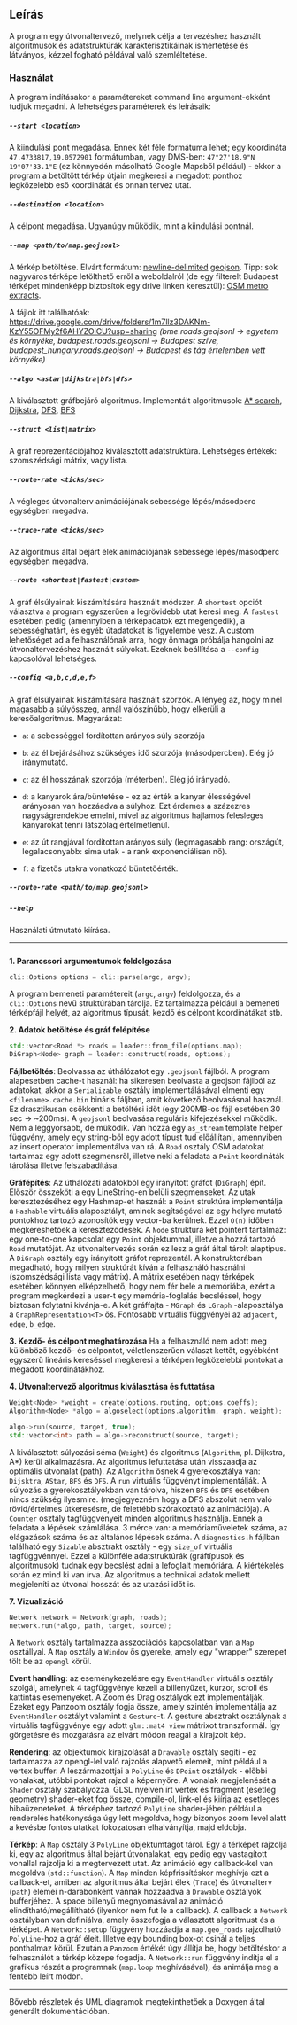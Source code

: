## Leírás

A program egy útvonaltervező, melynek célja a tervezéshez használt algoritmusok és adatstruktúrák karakterisztikáinak ismertetése és látványos, kézzel fogható példával való szemléltetése.

### Használat

A program indításakor a paramétereket command line argument-ekként tudjuk megadni. A lehetséges paraméterek és leírásaik:

##### `--start <location>`

A kiindulási pont megadása. Ennek két féle formátuma lehet; egy koordináta `47.4733817,19.0572901` formátumban, vagy DMS-ben: `47°27'18.9"N 19°07'33.1"E` (ez könnyedén másolható Google Mapsből például) - ekkor a program a betöltött térkép útjain megkeresi a megadott ponthoz legközelebb eső koordinátát és onnan tervez utat.

##### `--destination <location>`

A célpont megadása. Ugyanúgy működik, mint a kiindulási pontnál.

##### `--map <path/to/map.geojsonl>`

A térkép betöltése. Elvárt formátum: [newline-delimited](https://www.interline.io/blog/geojsonl-extracts/) [geojson](https://datatracker.ietf.org/doc/html/rfc8142). Tipp: sok nagyváros térképe letölthető erről a weboldalról (de egy filterelt Budapest térképet mindenképp biztosítok egy drive linken keresztül): [OSM metro extracts](https://app.interline.io/osm_extracts/interactive_view).

A fájlok itt találhatóak: https://drive.google.com/drive/folders/1m7llz3DAKNm-KzY55OFMy2f6AHYZOiCU?usp=sharing _(bme.roads.geojsonl -> egyetem és környéke, budapest.roads.geojsonl -> Budapest szíve, budapest_hungary.roads.geojsonl -> Budapest és tág értelemben vett környéke)_

##### `--algo <astar|dijkstra|bfs|dfs>`

A kiválasztott gráfbejáró algoritmus. Implementált algoritmusok: [A\* search](https://en.wikipedia.org/wiki/A*_search_algorithm), [Dijkstra](https://en.wikipedia.org/wiki/Dijkstra%27s_algorithm), [DFS](https://en.wikipedia.org/wiki/Depth-first_search), [BFS](https://en.wikipedia.org/wiki/Breadth-first_search)

##### `--struct <list|matrix>`

A gráf reprezentációjához kiválasztott adatstruktúra. Lehetséges értékek: szomszédsági mátrix, vagy lista.

##### `--route-rate <ticks/sec>`

A végleges útvonalterv animációjának sebessége lépés/másodperc egységben megadva.

##### `--trace-rate <ticks/sec>`

Az algoritmus által bejárt élek animációjának sebessége lépés/másodperc egységben megadva.

##### `--route <shortest|fastest|custom>`

A gráf élsúlyainak kiszámítására használt módszer. A `shortest` opciót választva a program egyszerűen a legrövidebb utat keresi meg. A `fastest` esetében pedig (amennyiben a térképadatok ezt megengedik), a sebességhatárt, és egyéb útadatokat is figyelembe vesz.
A custom lehetőséget ad a felhasználónak arra, hogy önmaga próbálja hangolni az útvonaltervezéshez használt súlyokat. Ezeknek beállíŧása a `--config` kapcsolóval lehetséges.

##### `--config <a,b,c,d,e,f>`

A gráf élsúlyainak kiszámítására használt szorzók. A lényeg az, hogy minél magasabb a súlyösszeg, annál valószínűbb, hogy elkerüli a keresőalgoritmus. Magyarázat:

-   `a`: a sebességgel fordítottan arányos súly szorzója

-   `b`: az él bejárásához szükséges idő szorzója (másodpercben). Elég jó iránymutató.

-   `c`: az él hosszának szorzója (méterben). Elég jó irányadó.

-   `d`: a kanyarok ára/büntetése - ez az érték a kanyar élességével arányosan van hozzáadva a súlyhoz. Ezt érdemes a százezres nagyságrendekbe emelni, mivel az algoritmus hajlamos felesleges kanyarokat tenni látszólag értelmetlenül.

-   `e`: az út rangjával fordítottan arányos súly (legmagasabb rang: országút, legalacsonyabb: sima utak - a rank exponenciálisan nő).

-   `f`: a fizetős utakra vonatkozó büntetőérték.

##### `--route-rate <path/to/map.geojsonl>`

##### `--help`

Használati útmutató kiírása.

---

#####

**1. Parancssori argumentumok feldolgozása**

```cpp
cli::Options options = cli::parse(argc, argv);
```

A program bemeneti paramétereit (`argc`, `argv`) feldolgozza, és a `cli::Options` nevű struktúrában tárolja. Ez tartalmazza például a bemeneti térképfájl helyét, az algoritmus típusát, kezdő és célpont koordinátákat stb.

**2. Adatok betöltése és gráf felépítése**

```cpp
std::vector<Road *> roads = loader::from_file(options.map);
DiGraph<Node> graph = loader::construct(roads, options);
```

**Fájlbetöltés**: Beolvassa az úthálózatot egy `.geojsonl` fájlból. A program alapesetben cache-t használ: ha sikeresen beolvasta a geojson fájlból az adatokat, akkor a `Serializable` osztály implementálásával elmenti egy `<filename>.cache.bin` bináris fáljban, amit következő beolvasásnál használ. Ez drasztikusan csökkenti a betöltési időt (egy 200MB-os fájl esetében 30 sec -> ~200ms).
A `geojsonl` beolvasása reguláris kifejezésekkel működik. Nem a leggyorsabb, de működik. Van hozzá egy `as_stream` template helper függvény, amely egy string-ből egy adott típust tud előállítani, amennyiben az insert operator implementálva van rá.
A `Road` osztály OSM adatokat tartalmaz egy adott szegmensről, illetve neki a feladata a `Point` koordináták tárolása illetve felszabadítása.

**Gráfépítés**: Az úthálózati adatokból egy irányított gráfot (`DiGraph`) épít. Először összeköti a egy LineString-en belüli szegmenseket. Az utak keresztezéséhez egy Hashmap-et használ: a `Point` struktúra implementálja a `Hashable` virtuális alaposztályt, aminek segítségével az egy helyre mutató pontokhoz tartozó azonosítók egy vector-ba kerülnek. Ezzel `O(n)` időben megkereshetőek a kereszteződések. A `Node` struktúra két pointert tartalmaz: egy one-to-one kapcsolat egy `Point` objektummal, illetve a hozzá tartozó `Road` mutatóját. Az útvonaltervezés során ez lesz a gráf által tárolt alaptípus.
A `DiGraph` osztály egy irányított gráfot reprezentál. A konstruktorában megadható, hogy milyen struktúrát kíván a felhasználó használni (szomszédsági lista vagy mátrix). A mátrix esetében nagy térképek esetében könnyen elképzelhető, hogy nem fér bele a memóriába, ezért a program megkérdezi a user-t egy memória-foglalás becsléssel, hogy biztosan folytatni kívánja-e.
A két gráffajta - `MGraph` és `LGraph` -alaposztálya a `GraphRepresentation<T>` ős. Fontosabb virtuális függvényei az `adjacent`, `edge`, `b_edge`.

**3. Kezdő- és célpont meghatározása**
Ha a felhasználó nem adott meg különböző kezdő- és célpontot, véletlenszerűen választ kettőt, egyébként egyszerű lineáris kereséssel megkeresi a térképen legközelebbi pontokat a megadott koordinátákhoz.

**4. Útvonaltervező algoritmus kiválasztása és futtatása**

```cpp
Weight<Node> *weight = create(options.routing, options.coeffs);
Algorithm<Node> *algo = algoselect(options.algorithm, graph, weight);

algo->run(source, target, true);
std::vector<int> path = algo->reconstruct(source, target);
```

A kiválasztott súlyozási séma (`Weight`) és algoritmus (`Algorithm`, pl. Dijkstra, A\*) kerül alkalmazásra. Az algoritmus lefuttatása után visszaadja az optimális útvonalat (path).
Az `Algorithm` ősnek 4 gyerekosztálya van: `Dijsktra`, `AStar`, `BFS` és `DFS`. A `run` virtuális függvényt implementálják. A súlyozás a gyerekosztályokban van tárolva, hiszen `BFS` és `DFS` esetében nincs szükség ilyesmire. (megjegyezném hogy a DFS abszolút nem való rövid/értelmes útkeresésre, de felettébb szórakoztató az animációja).
A `Counter` osztály tagfüggvényeit minden algoritmus használja. Ennek a feladata a lépések számlálása. 3 mérce van: a memóriaműveletek száma, az elágazások száma és az általános lépések száma. A `diagnostics.h` fájlban található egy `Sizable` absztrakt osztály - egy `size_of` virtuális tagfüggvénnyel. Ezzel a különféle adatstruktúrák (gráftípusok és algoritmusok) tudnak egy becslést adni a lefoglalt memóriára. A kiértékelés során ez mind ki van írva.
Az algoritmus a technikai adatok mellett megjeleníti az útvonal hosszát és az utazási időt is.

**7. Vizualizáció**

```cpp
Network network = Network(graph, roads);
network.run(*algo, path, target, source);
```

A `Network` osztály tartalmazza asszociációs kapcsolatban van a `Map` osztállyal.
A `Map` osztály a `Window` ős gyereke, amely egy "wrapper" szerepet tölt be az `opengl` körül.

**Event handling**: az eseménykezelésre egy `EventHandler` virtuális osztály szolgál, amelynek 4 tagfüggvénye kezeli a billenyűzet, kurzor, scroll és kattintás eseményeket. A Zoom és Drag osztályok ezt implementálják. Ezeket egy Panzoom osztály fogja össze, amely szintén implementálja az `EventHandler` osztályt valamint a `Gesture`-t. A gesture absztrakt osztálynak a virtuális tagfüggvénye egy adott `glm::mat4 view` mátrixot transzformál. Így görgetésre és mozgatásra az elvárt módon reagál a kirajzolt kép.

**Rendering**: az objektumok kirajzolását a `Drawable` osztály segíti - ez tartalmazza az opengl-lel való rajzolás alapvető elemeit, mint például a vertex buffer. A leszármazottjai a `PolyLine` és `DPoint` osztályok - előbbi vonalakat, utóbbi pontokat rajzol a képernyőre. A vonalak megjelenését a `Shader` osztály szabályozza. GLSL nyelven írt vertex és fragment (esetleg geometry) shader-eket fog össze, compile-ol, link-el és kiírja az esetleges hibaüzeneteket. A térképhez tartozó `PolyLine` shader-jében például a renderelés hatékonysága úgy lett megoldva, hogy bizonyos zoom level alatt a kevésbe fontos utatkat fokozatosan elhalványítja, majd eldobja.

**Térkép**: A `Map` osztály 3 `PolyLine` objektumtagot tárol. Egy a térképet rajzolja ki, egy az algoritmus által bejárt útvonalakat, egy pedig egy vastagított vonallal rajzolja ki a megtervezett utat. Az animáció egy callback-kel van megoldva (`std::function`). A `Map` minden képfrissítéskor meghívja ezt a callback-et, amiben az algoritmus által bejárt élek (`Trace`) és útvonalterv (`path`) elemei n-darabonként vannak hozzáadva a `Drawable` osztályok bufferjéhez.
A space billenyű megnyomásával az animáció elindítható/megállítható (ilyenkor nem fut le a callback).
A callback a `Network` osztályban van definiálva, amely összefogja a választott algoritmust és a térképet. A `Network::setup` függvény hozzáadja a `map.geo_roads` rajzolható `PolyLine`-hoz a gráf éleit. Illetve egy bounding box-ot csinál a teljes ponthalmaz körül. Ezután a `Panzoom` értékét úgy állítja be, hogy betöltéskor a felhasználót a térkép közepe fogadja. A `Network::run` függvény indítja el a grafikus részét a programnak (`map.loop` meghívásával), és animálja meg a fentebb leírt módon.

---

Bővebb részletek és UML diagramok megtekinthetőek a Doxygen által generált dokumentációban.
